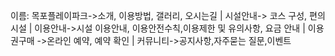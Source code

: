 이름: 목포플레이파크->소개, 이용방법, 갤러리, 오시는길  |  시설안내-> 코스 구성, 편의시설  |  이용안내->시설 이용안내, 이용안전수칙,이용제한 및 유의사항, 요금 안내  |  이용권구매 ->온라인 예약, 예약 확인 |  커뮤니티->공지사항,자주묻는 질문,이벤트